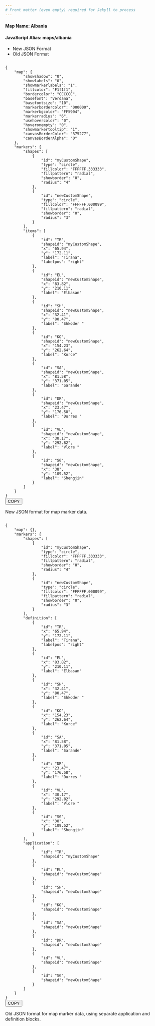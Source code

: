 ```yaml
---
# Front matter (even empty) required for Jekyll to process
---
```


#### Map Name: Albania

#### JavaScript Alias: maps/albania


<div class="code-wrapper">
<ul class='code-tabs'>
    <li class='active'>
        <a data-toggle='new-json'>New JSON Format</a>
    </li>
    <li>
        <a data-toggle='old-json'>Old JSON Format</a>
    </li>
</ul>
<div class='tab-content'>
    
<div class='tab new-json-tab active'>
<pre><code class="language-json">
{
    "map": {
        "showshadow": "0",
        "showlabels": "0",
        "showmarkerlabels": "1",
        "fillcolor": "F1f1f1",
        "bordercolor": "CCCCCC",
        "basefont": "Verdana",
        "basefontsize": "10",
        "markerbordercolor": "000000",
        "markerbgcolor": "FF5904",
        "markerradius": "6",
        "usehovercolor": "0",
        "hoveronempty": "0",
        "showmarkertooltip": "1",
        "canvasBorderColor": "375277",
        "canvasBorderAlpha": "0"
    },
    "markers": {
        "shapes": [
            {
                "id": "myCustomShape",
                "type": "circle",
                "fillcolor": "FFFFFF,333333",
                "fillpattern": "radial",
                "showborder": "0",
                "radius": "4"
            },
            {
                "id": "newCustomShape",
                "type": "circle",
                "fillcolor": "FFFFFF,000099",
                "fillpattern": "radial",
                "showborder": "0",
                "radius": "3"
            }
        ],
        "items": [
            {
                "id": "TR",
                "shapeid": "myCustomShape",
                "x": "65.94",
                "y": "172.11",
                "label": "Tirana",
                "labelpos": "right"
            },
            {
                "id": "EL",
                "shapeid": "newCustomShape",
                "x": "83.82",
                "y": "210.11",
                "label": "Elbasan"
            },
            {
                "id": "SH",
                "shapeid": "newCustomShape",
                "x": "32.41",
                "y": "80.47",
                "label": "Shkoder "
            },
            {
                "id": "KO",
                "shapeid": "newCustomShape",
                "x": "154.23",
                "y": "262.64",
                "label": "Korce"
            },
            {
                "id": "SA",
                "shapeid": "newCustomShape",
                "x": "81.58",
                "y": "371.05",
                "label": "Sarande"
            },
            {
                "id": "DR",
                "shapeid": "newCustomShape",
                "x": "23.47",
                "y": "176.58",
                "label": "Durres "
            },
            {
                "id": "VL",
                "shapeid": "newCustomShape",
                "x": "30.17",
                "y": "292.82",
                "label": "Vlore "
            },
            {
                "id": "SG",
                "shapeid": "newCustomShape",
                "x": "38",
                "y": "109.52",
                "label": "Shengjin"
            }
        ]
    }
}
</code><button class='btn btn-outline-secondary btn-copy' title='Copy to clipboard'>COPY</button>
</pre>


<p class='text-success'>New JSON format for map marker data.</p>

</div>
<div class='tab old-json-tab'>
<pre><code class="language-json">
{
    "map": {},
    "markers": {
        "shapes": [
            {
                "id": "myCustomShape",
                "type": "circle",
                "fillcolor": "FFFFFF,333333",
                "fillpattern": "radial",
                "showborder": "0",
                "radius": "4"
            },
            {
                "id": "newCustomShape",
                "type": "circle",
                "fillcolor": "FFFFFF,000099",
                "fillpattern": "radial",
                "showborder": "0",
                "radius": "3"
            }
        ],
        "definition": [
            {
                "id": "TR",
                "x": "65.94",
                "y": "172.11",
                "label": "Tirana",
                "labelpos": "right"
            },
            {
                "id": "EL",
                "x": "83.82",
                "y": "210.11",
                "label": "Elbasan"
            },
            {
                "id": "SH",
                "x": "32.41",
                "y": "80.47",
                "label": "Shkoder "
            },
            {
                "id": "KO",
                "x": "154.23",
                "y": "262.64",
                "label": "Korce"
            },
            {
                "id": "SA",
                "x": "81.58",
                "y": "371.05",
                "label": "Sarande"
            },
            {
                "id": "DR",
                "x": "23.47",
                "y": "176.58",
                "label": "Durres "
            },
            {
                "id": "VL",
                "x": "30.17",
                "y": "292.82",
                "label": "Vlore "
            },
            {
                "id": "SG",
                "x": "38",
                "y": "109.52",
                "label": "Shengjin"
            }
        ],
        "application": [
            {
                "id": "TR",
                "shapeid": "myCustomShape"
            },
            {
                "id": "EL",
                "shapeid": "newCustomShape"
            },
            {
                "id": "SH",
                "shapeid": "newCustomShape"
            },
            {
                "id": "KO",
                "shapeid": "newCustomShape"
            },
            {
                "id": "SA",
                "shapeid": "newCustomShape"
            },
            {
                "id": "DR",
                "shapeid": "newCustomShape"
            },
            {
                "id": "VL",
                "shapeid": "newCustomShape"
            },
            {
                "id": "SG",
                "shapeid": "newCustomShape"
            }
        ]
    }
}
</code><button class='btn btn-outline-secondary btn-copy' title='Copy to clipboard'>COPY</button>
</pre>


<p class='text-success'>Old JSON format for map marker data, using separate application and definition blocks.</p>

</div>
    
</div>
</div>
